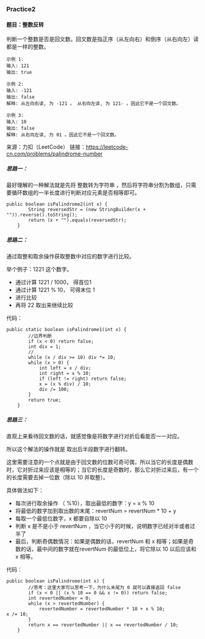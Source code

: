 ### Practice2
#### 题目：整数反转
判断一个整数是否是回文数。回文数是指正序（从左向右）和倒序（从右向左）读都是一样的整数。

    示例 1:
    输入: 121
    输出: true
    
    示例 2:
    输入: -121
    输出: false
    解释: 从左向右读, 为 -121 。 从右向左读, 为 121- 。因此它不是一个回文数。
    
    示例 3:
    输入: 10
    输出: false
    解释: 从右向左读, 为 01 。因此它不是一个回文数。

来源：力扣（LeetCode）
链接：https://leetcode-cn.com/problems/palindrome-number

##### 思路一：
最好理解的一种解法就是先将 整数转为字符串 ，然后将字符串分割为数组，只需要循环数组的一半长度进行判断对应元素是否相等即可。

    public boolean isPalindrome2(int x) {
            String reversedStr = (new StringBuilder(x + "")).reverse().toString();
            return (x + "").equals(reversedStr);
        }


##### 思路二：
通过取整和取余操作获取整数中对应的数字进行比较。

举个例子：1221 这个数字。
+ 通过计算 1221 / 1000， 得首位1
+ 通过计算 1221 % 10， 可得末位 1
+ 进行比较
+ 再将 22 取出来继续比较


代码：

    public static boolean isPalindrome1(int x) {
            //边界判断
            if (x < 0) return false;
            int div = 1;
            //
            while (x / div >= 10) div *= 10;
            while (x > 0) {
                int left = x / div;
                int right = x % 10;
                if (left != right) return false;
                x = (x % div) / 10;
                div /= 100;
            }
            return true;
        }

##### 思路三：
直观上来看待回文数的话，就感觉像是将数字进行对折后看能否一一对应。

所以这个解法的操作就是 取出后半段数字进行翻转。

这里需要注意的一个点就是由于回文数的位数可奇可偶，所以当它的长度是偶数时，它对折过来应该是相等的；当它的长度是奇数时，那么它对折过来后，有一个的长度需要去掉一位数（除以 10 并取整）。

具体做法如下：

+ 每次进行取余操作 （ %10），取出最低的数字：y = x % 10
+ 将最低的数字加到取出数的末尾：revertNum = revertNum * 10 + y
+ 每取一个最低位数字，x 都要自除以 10
+ 判断 x 是不是小于 revertNum ，当它小于的时候，说明数字已经对半或者过半了
+ 最后，判断奇偶数情况：如果是偶数的话，revertNum 和 x 相等；如果是奇数的话，最中间的数字就在revertNum 的最低位上，将它除以 10 以后应该和 x 相等。

代码：

    public boolean isPalindrome(int x) {
            //思考：这里大家可以思考一下，为什么末尾为 0 就可以直接返回 false
            if (x < 0 || (x % 10 == 0 && x != 0)) return false;
            int revertedNumber = 0;
            while (x > revertedNumber) {
                revertedNumber = revertedNumber * 10 + x % 10;                 x /= 10;
            }
            return x == revertedNumber || x == revertedNumber / 10;
        }
